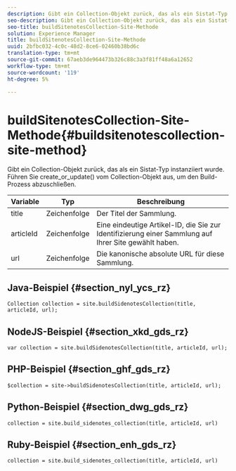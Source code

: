 ```yaml
---
description: Gibt ein Collection-Objekt zurück, das als ein Sistat-Typ instanziiert wurde. Führen Sie create_or_update() vom Collection-Objekt aus, um den Build-Prozess abzuschließen.
seo-description: Gibt ein Collection-Objekt zurück, das als ein Sistat-Typ instanziiert wurde. Führen Sie create_or_update() vom Collection-Objekt aus, um den Build-Prozess abzuschließen.
seo-title: buildSitenotesCollection-Site-Methode
solution: Experience Manager
title: buildSitenotesCollection-Site-Methode
uuid: 2bfbc032-4c0c-48d2-8ce6-02460b38bd6c
translation-type: tm+mt
source-git-commit: 67aeb3de964473b326c88c3a3f81ff48a6a12652
workflow-type: tm+mt
source-wordcount: '119'
ht-degree: 5%

---
```



# buildSitenotesCollection-Site-Methode{#buildsitenotescollection-site-method}

Gibt ein Collection-Objekt zurück, das als ein Sistat-Typ instanziiert wurde. Führen Sie create_or_update() vom Collection-Objekt aus, um den Build-Prozess abzuschließen.

| Variable | Typ | Beschreibung |
|--- |--- |--- |
| title | Zeichenfolge | Der Titel der Sammlung. |
| articleId | Zeichenfolge | Eine eindeutige Artikel-ID, die Sie zur Identifizierung einer Sammlung auf Ihrer Site gewählt haben. |
| url | Zeichenfolge | Die kanonische absolute URL für diese Sammlung. |

## Java-Beispiel {#section_nyl_ycs_rz}

```
Collection collection = site.buildSidenotesCollection(title, articleId, url); 
```

## NodeJS-Beispiel {#section_xkd_gds_rz}

```
var collection = site.buildSidenotesCollection(title, articleId, url); 
```

## PHP-Beispiel {#section_ghf_gds_rz}

```
$collection = site->buildSidenotesCollection(title, articleId, url); 
```

## Python-Beispiel {#section_dwg_gds_rz}

```
collection = site.build_sidenotes_collection(title, articleId, url) 
```

## Ruby-Beispiel {#section_enh_gds_rz}

```
collection = site.build_sidenotes_collection(title, articleId, url) 
```
